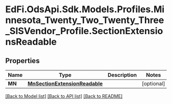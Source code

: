 # EdFi.OdsApi.Sdk.Models.Profiles.Minnesota_Twenty_Two_Twenty_Three_SISVendor_Profile.SectionExtensionsReadable
## Properties

Name | Type | Description | Notes
------------ | ------------- | ------------- | -------------
**MN** | [**MnSectionExtensionReadable**](MnSectionExtensionReadable.md) |  | [optional] 

[[Back to Model list]](../README.md#documentation-for-models) [[Back to API list]](../README.md#documentation-for-api-endpoints) [[Back to README]](../README.md)

